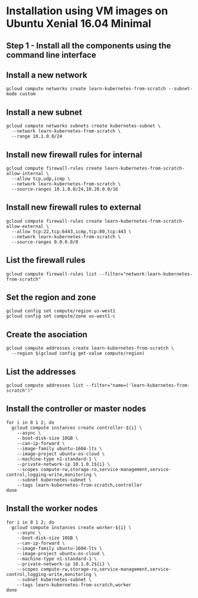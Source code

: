 # Installation using VM images on Ubuntu Xenial 16.04 Minimal

## Step 1 - Install all the components using the command line interface

## Install a new network
```
gcloud compute networks create learn-kubernetes-from-scratch --subnet-mode custom
```
## Install a new subnet
```
gcloud compute networks subnets create kubernetes-subnet \
  --network learn-kubernetes-from-scratch \
  --range 10.1.0.0/24
```
##  Install new firewall rules for internal
```
gcloud compute firewall-rules create learn-kubernetes-from-scratch-allow-internal \
  --allow tcp,udp,icmp \
  --network learn-kubernetes-from-scratch \
  --source-ranges 10.1.0.0/24,10.20.0.0/16
```
## Install new firewall rules to external
```
gcloud compute firewall-rules create learn-kubernetes-from-scratch-allow-external \
  --allow tcp:22,tcp:6443,icmp,tcp:80,tcp:443 \
  --network learn-kubernetes-from-scratch \
  --source-ranges 0.0.0.0/0
```
## List the firewall rules
```
gcloud compute firewall-rules list --filter="network:learn-kubernetes-from-scratch"
```
## Set the region and zone
```
gcloud config set compute/region us-west1
gcloud config set compute/zone us-west1-c
```
## Create the asociation
```
gcloud compute addresses create learn-kubernetes-from-scratch \
  --region $(gcloud config get-value compute/region)
```
## List the addresses
```
gcloud compute addresses list --filter="name=('learn-kubernetes-from-scratch')"
```
## Install the controller or master nodes
```
for i in 0 1 2; do
  gcloud compute instances create controller-${i} \
    --async \
    --boot-disk-size 10GB \
    --can-ip-forward \
    --image-family ubuntu-1604-lts \
    --image-project ubuntu-os-cloud \
    --machine-type n1-standard-1 \
    --private-network-ip 10.1.0.1${i} \
    --scopes compute-rw,storage-ro,service-management,service-control,logging-write,monitoring \
    --subnet kubernetes-subnet \
    --tags learn-kubernetes-from-scratch,controller
done
```
## Install the worker nodes
```
for i in 0 1 2; do
  gcloud compute instances create worker-${i} \
    --async \
    --boot-disk-size 10GB \
    --can-ip-forward \
    --image-family ubuntu-1604-lts \
    --image-project ubuntu-os-cloud \
    --machine-type n1-standard-1 \
    --private-network-ip 10.1.0.2${i} \
    --scopes compute-rw,storage-ro,service-management,service-control,logging-write,monitoring \
    --subnet kubernetes-subnet \
    --tags learn-kubernetes-from-scratch,worker
done
```
